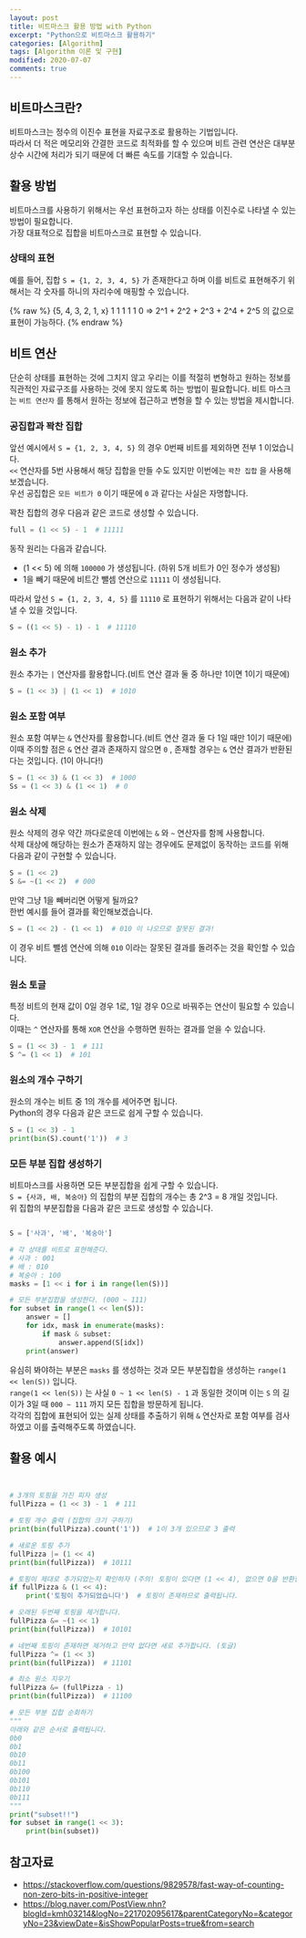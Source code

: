 ```yaml
---
layout: post
title: 비트마스크 활용 방법 with Python
excerpt: "Python으로 비트마스크 활용하기"
categories: [Algorithm]
tags: [Algorithm 이론 및 구현]
modified: 2020-07-07
comments: true
---
```



## 비트마스크란?
비트마스크는 정수의 이진수 표현을 자료구조로 활용하는 기법입니다. <br>
따라서 더 적은 메모리와 간결한 코드로 최적화를 할 수 있으며 비트 관련 연산은 대부분 상수 시간에 처리가 되기 때문에 더 빠른 속도를 기대할 수 있습니다. <br>

## 활용 방법
비트마스크를 사용하기 위해서는 우선 표현하고자 하는 상태를 이진수로 나타낼 수 있는 방법이 필요합니다. <br>
가장 대표적으로 집합을 비트마스크로 표현할 수 있습니다. <br>

### 상태의 표현
예를 들어, 집합 `S = {1, 2, 3, 4, 5}` 가 존재한다고 하며 이를 비트로 표현해주기 위해서는 각 숫자를 하니의 자리수에 매핑할 수 있습니다. <br>

{% raw %}
    {5, 4, 3, 2, 1, x}
     1  1  1  1  1  0  => 2^1 + 2^2 + 2^3 + 2^4 + 2^5 의 값으로 표현이 가능하다.
{% endraw %}

## 비트 연산
단순히 상태를 표현하는 것에 그치지 않고 우리는 이를 적절히 변형하고 원하는 정보를 직관적인 자료구조를 사용하는 것에 못지 않도록 하는 방법이 필요합니다. 비트 마스크는 `비트 연산자` 를 통해서 원하는 정보에 접근하고 변형을 할 수 있는 방법을 제시합니다.<br>

### 공집합과 꽉찬 집합
앞선 예시에서 `S = {1, 2, 3, 4, 5}` 의 경우 0번째 비트를 제외하면 전부 1 이었습니다. <br>
`<<` 연산자를 5번 사용해서 해당 집합을 만들 수도 있지만 이번에는 `꽉찬 집합` 을 사용해보겠습니다. <br>
우선 공집합은 `모든 비트가 0` 이기 때문에 `0` 과 같다는 사실은 자명합니다. <br>

꽉찬 집합의 경우 다음과 같은 코드로 생성할 수 있습니다. <br>

~~~ python
full = (1 << 5) - 1  # 11111
~~~

동작 원리는 다음과 같습니다. <br>
* (1 << 5) 에 의해 `100000` 가 생성됩니다. (하위 5개 비트가 0인 정수가 생성됨)
* 1을 빼기 때문에 비트간 뺄셈 연산으로 `11111` 이 생성됩니다. 

따라서 앞선 `S = {1, 2, 3, 4, 5}` 를 `11110` 로 표현하기 위해서는 다음과 같이 나타낼 수 있을 것입니다. <br>
~~~ python
S = ((1 << 5) - 1) - 1  # 11110
~~~

### 원소 추가
원소 추가는 `|` 연산자를 활용합니다.(비트 연산 결과 둘 중 하나만 1이면 1이기 때문에) <br>

~~~ python
S = (1 << 3) | (1 << 1)  # 1010
~~~

### 원소 포함 여부
원소 포함 여부는 `&` 연산자를 활용합니다.(비트 연산 결과 둘 다 1일 때만 1이기 때문에) <br>
이때 주의할 점은 `&` 연산 결과 존재하지 않으면 `0` , 존재할 경우는 `&` 연산 결과가 반환된다는 것입니다. (1이 아니다!) <br>

~~~ python
S = (1 << 3) & (1 << 3)  # 1000
Ss = (1 << 3) & (1 << 1)  # 0
~~~

### 원소 삭제
원소 삭제의 경우 약간 까다로운데 이번에는 `&` 와 `~` 연산자를 함께 사용합니다. <br>
삭제 대상에 해당하는 원소가 존재하지 않는 경우에도 문제없이 동작하는 코드를 위해 다음과 같이 구현할 수 있습니다. <br>

~~~ python
S = (1 << 2)
S &= ~(1 << 2)  # 000
~~~

만약 그냥 1을 빼버리면 어떻게 될까요? <br>
한번 예시를 들어 결과를 확인해보겠습니다. <br>

~~~ python
S = (1 << 2) - (1 << 1)  # 010 이 나오므로 잘못된 결과!
~~~
이 경우 비트 뺄셈 연산에 의해 `010` 이라는 잘못된 결과를 돌려주는 것을 확인할 수 있습니다. <br>

### 원소 토글
특정 비트의 현재 값이 0일 경우 1로, 1일 경우 0으로 바꿔주는 연산이 필요할 수 있습니다. <br>
이때는 `^` 연산자를 통해 `XOR` 연산을 수행하면 원하는 결과를 얻을 수 있습니다. <br>

~~~ python
S = (1 << 3) - 1  # 111
S ^= (1 << 1)  # 101
~~~

### 원소의 개수 구하기
원소의 개수는 비트 중 1의 개수를 세어주면 됩니다. <br>
Python의 경우 다음과 같은 코드로 쉽게 구할 수 있습니다. <br>

~~~ python
S = (1 << 3) - 1
print(bin(S).count('1'))  # 3
~~~

### 모든 부분 집합 생성하기
비트마스크를 사용하면 모든 부분집합을 쉽게 구할 수 있습니다. <br>
`S = {사과, 배, 복숭아}` 의 집합의 부분 집합의 개수는 총 2^3 = 8 개일 것입니다. <br>
위 집합의 부분집합을 다음과 같은 코드로 생성할 수 있습니다. <br>

~~~ python

S = ['사과', '배', '복숭아']

# 각 상태를 비트로 표현해준다.
# 사과 : 001
# 배 : 010
# 복숭아 : 100
masks = [1 << i for i in range(len(S))]

# 모든 부분집합을 생성한다. (000 ~ 111)
for subset in range(1 << len(S)):
    answer = []
    for idx, mask in enumerate(masks):
        if mask & subset:
            answer.append(S[idx])
    print(answer)

~~~

유심히 봐야하는 부분은 `masks` 를 생성하는 것과 모든 부분집합을 생성하는 `range(1 << len(S))` 입니다. <br>
`range(1 << len(S))` 는 사실 `0 ~ 1 << len(S) - 1` 과 동일한 것이며 이는 `S` 의 길이가 3일 때 `000 ~ 111` 까지 모든 집합을 방문하게 됩니다. <br>
각각의 집합에 표현되어 있는 실제 상태를 추출하기 위해 `&` 연산자로 포함 여부를 검사하였고 이를 출력해주도록 하였습니다. <br>


## 활용 예시

~~~ python


# 3개의 토핑을 가진 피자 생성
fullPizza = (1 << 3) - 1  # 111

# 토핑 개수 출력 (집합의 크기 구하기)
print(bin(fullPizza).count('1'))  # 1이 3개 있으므로 3 출력

# 새로운 토핑 추가
fullPizza |= (1 << 4)
print(bin(fullPizza))  # 10111

# 토핑이 제대로 추가되었는지 확인하자 (주의! 토핑이 있다면 (1 << 4), 없으면 0을 반환합니다)
if fullPizza & (1 << 4):
    print('토핑이 추가되었습니다')  # 토핑이 존재하므로 출력됩니다.

# 오래된 두번째 토핑을 제거합니다.
fullPizza &= ~(1 << 1)
print(bin(fullPizza))  # 10101

# 네번째 토핑이 존재하면 제거하고 만약 없다면 새로 추가합니다. (토글)
fullPizza ^= (1 << 3)
print(bin(fullPizza))  # 11101

# 최소 원소 지우기
fullPizza &= (fullPizza - 1)
print(bin(fullPizza))  # 11100

# 모든 부분 집합 순회하기
"""
아래와 같은 순서로 출력됩니다.
0b0
0b1
0b10
0b11
0b100
0b101
0b110
0b111
"""
print("subset!!")
for subset in range(1 << 3):
    print(bin(subset))

~~~

## 참고자료
* https://stackoverflow.com/questions/9829578/fast-way-of-counting-non-zero-bits-in-positive-integer
* https://blog.naver.com/PostView.nhn?blogId=kmh03214&logNo=221702095617&parentCategoryNo=&categoryNo=23&viewDate=&isShowPopularPosts=true&from=search